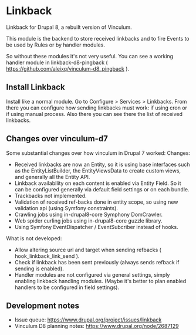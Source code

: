 # Linkback

Linkback for Drupal 8, a rebuilt version of Vinculum.

This module is the backend to store received linkbacks and to fire Events to
be used by Rules or by handler modules.

So without these modules it's not very useful. You can see a working handler
module in linkback-d8-pingback 
( https://github.com/aleixq/vinculum-d8_pingback ).

## Install Linkback

Install like a normal module.
Go to Configure > Services > Linkbacks. From there you can
configure how sending linkbacks must work: if using cron or if using manual
process. Also there you can see there the list of received linkbacks.

## Changes over vinculum-d7

Some substantial changes over how vinculum in Drupal 7 worked:
Changes:
  - Received linkbacks are now an Entity, so it is using base interfaces such
    as the EntityListBuilder, the EntityViewsData to create custom views, and
    generally all the Entity API.
  - Linkback availability on each content is enabled via Entity Field. So it
    can be configured generally via default field settings or on each bundle.
  - Trackbacks not implemented.
  - Validation of received ref-backs done in entity scope, so using new
    validation api (using Symfony constraints).
  - Crawling jobs using in-drupal8-core Symphony DomCrawler.
  - Web spider curling jobs using in-drupal8-core guzzle library.
  - Using Symfony EventDispatcher / EventSubcriber instead of hooks.
  
  What is not developed:
  - Allow altering source url and target when sending refbacks (
    hook_linkback_link_send ).
  - Check if linkback has been sent previously (always sends refback if
    sending is enabled).
  - Handler modules are not configured via general settings, simply enabling
    linkback handling modules. (Maybe it's better to plan enabled handlers to
    be configured in field settings).

## Development notes
 - Issue queue: https://www.drupal.org/project/issues/linkback
 - Vinculum D8 planning notes: https://www.drupal.org/node/2687129
